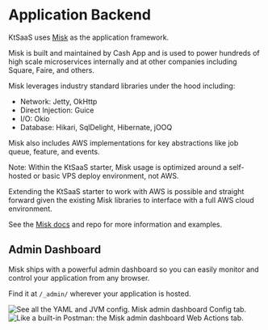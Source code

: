 # Application Backend

KtSaaS uses [Misk](https://cashapp.github.io/misk/) as the application framework.


Misk is built and maintained by Cash App and is used to power hundreds of high scale microservices internally and at other companies including Square, Faire, and others.

Misk leverages industry standard libraries under the hood including:

- Network: Jetty, OkHttp
- Direct Injection: Guice
- I/O: Okio
- Database: Hikari, SqlDelight, Hibernate, jOOQ

Misk also includes AWS implementations for key abstractions like job queue, feature, and events.

Note: Within the KtSaaS starter, Misk usage is optimized around a self-hosted or basic VPS deploy environment, not AWS. 

Extending the KtSaaS starter to work with AWS is possible and straight forward given the existing Misk libraries to interface with a full AWS cloud environment.

See the [Misk docs](https://cashapp.github.io/misk/) and repo for more information and examples.

## Admin Dashboard

Misk ships with a powerful admin dashboard so you can easily monitor and control your application from any browser.

Find it at `/_admin/` wherever your application is hosted.

![See all the YAML and JVM config. Misk admin dashboard Config tab.](/docs/img/misk-admin-dashboard-config.png)
![Like a built-in Postman: the Misk admin dashboard Web Actions tab.](/docs/img/misk-admin-dashboard-web-actions.png)

